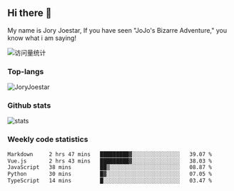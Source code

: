 ## Hi there 👋

My name is Jory Joestar, If you have seen "JoJo's Bizarre Adventure," you know what i am saying! 

<img src="https://komarev.com/ghpvc/?username=JoryJoestar&label=Views&color=0e75b6&style=flat" alt="访问量统计" />

### Top-langs

<p><img src="https://github-readme-stats.vercel.app/api/top-langs?username=JoryJoestar&show_icons=true&locale=en&layout=compact&size_weight=0&count_weight=1" alt="JoryJoestar" /></p>   

### Github stats

<picture>
  <source
    srcset="https://github-readme-stats-au6v.vercel.app/api?username=JoryJoestar&count_private=true&show_icons=true"
    media="(prefers-color-scheme: dark)"
  />
  <source
    srcset="https://github-readme-stats-au6v.vercel.app/api?username=JoryJoestar&count_private=true&show_icons=true"
    media="(prefers-color-scheme: light), (prefers-color-scheme: no-preference)"
  />
  <img src="https://github-readme-stats-au6v.vercel.app/api?username=JoryJoestar&count_private=true&show_icons=true&hide_rank=true" alt="stats"/>
</picture>

###  Weekly code statistics

<!--START_SECTION:waka-->

```txt
Markdown     2 hrs 47 mins   █████████▓░░░░░░░░░░░░░░░   39.07 %
Vue.js       2 hrs 43 mins   █████████▓░░░░░░░░░░░░░░░   38.03 %
JavaScript   38 mins         ██▒░░░░░░░░░░░░░░░░░░░░░░   08.87 %
Python       30 mins         █▓░░░░░░░░░░░░░░░░░░░░░░░   07.05 %
TypeScript   14 mins         █░░░░░░░░░░░░░░░░░░░░░░░░   03.47 %
```

<!--END_SECTION:waka-->
